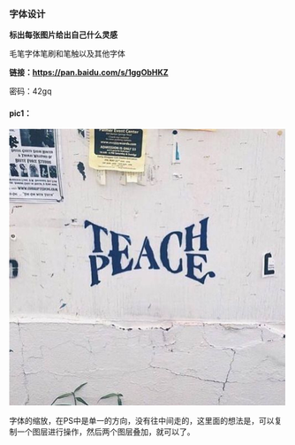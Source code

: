 ### 字体设计 ###

**标出每张图片给出自己什么灵感**

毛笔字体笔刷和笔触以及其他字体

**链接：[https://pan.baidu.com/s/1ggObHKZ ](https://pan.baidu.com/s/1ggObHKZ)**

密码：42gq

#### **pic1：** ####

![](images/pic1.jpg)

字体的缩放，在PS中是单一的方向，没有往中间走的，这里面的想法是，可以复制一个图层进行操作，然后两个图层叠加，就可以了。

